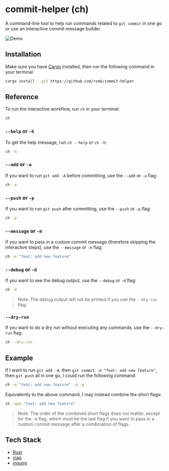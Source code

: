 # commit-helper (ch)

A command-line tool to help run commands related to `git commit` in one go or use an interactive commit message builder.

![Demo](demo.gif)

## Installation

Make sure you have [Cargo](https://doc.rust-lang.org/cargo/getting-started/installation.html) installed, then run the following command in your terminal:

```bash
cargo install --git https://github.com/rzmk/commit-helper
```

## Reference

To run the interactive workflow, run `ch` in your terminal:

```bash
ch
```

### `--help` or `-h`

To get the help message, run `ch --help` or `ch -h`:

```bash
ch -h
```

### `--add` or `-a`

If you want to run `git add -A` before committing, use the `--add` or `-a` flag:

```bash
ch -a
```

### `--push` or `-p`

If you want to run `git push` after committing, use the `--push` or `-p` flag:

```bash
ch -p
```

### `--message` or `-m`

If you want to pass in a custom commit message (therefore skipping the interactive steps), use the `--message` or `-m` flag:

```bash
ch -m "feat: add new feature"
```

### `--debug` or `-d`

If you want to see the debug output, use the `--debug` or `-d` flag:

```bash
ch -d
```

> Note: The debug output will not be printed if you use the `--dry-run` flag.

### `--dry-run`

If you want to do a dry run without executing any commands, use the `--dry-run` flag:

```bash
ch --dry-run
```

## Example

If I want to run `git add -A`, then `git commit -m "feat: add new feature"`, then `git push` all in one go, I could run the following command:

```bash
ch -m "feat: add new feature" -a -p
```

Equivalently to the above command, I may instead combine the short flags:

```bash
ch -apm "feat: add new feature"
```

> Note: The order of the combined short flags does not matter, except for the `-m` flag, which must be the last flag if you want to pass in a custom commit message after a combination of flags.

## Tech Stack

-   [Rust](https://www.rust-lang.org/)
-   [clap](https://github.com/clap-rs/clap)
-   [inquire](https://github.com/mikaelmello/inquire)
